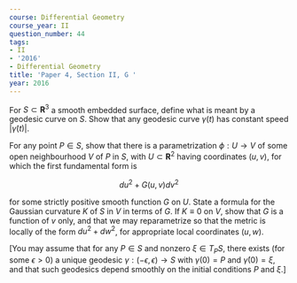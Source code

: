 ```yaml
---
course: Differential Geometry
course_year: II
question_number: 44
tags:
- II
- '2016'
- Differential Geometry
title: 'Paper 4, Section II, G '
year: 2016
---
```




For $S \subset \mathbf{R}^{3}$ a smooth embedded surface, define what is meant by a geodesic curve on $S$. Show that any geodesic curve $\gamma(t)$ has constant speed $|\dot{\gamma}(t)|$.

For any point $P \in S$, show that there is a parametrization $\phi: U \rightarrow V$ of some open neighbourhood $V$ of $P$ in $S$, with $U \subset \mathbf{R}^{2}$ having coordinates $(u, v)$, for which the first fundamental form is

$$d u^{2}+G(u, v) d v^{2}$$

for some strictly positive smooth function $G$ on $U$. State a formula for the Gaussian curvature $K$ of $S$ in $V$ in terms of $G$. If $K \equiv 0$ on $V$, show that $G$ is a function of $v$ only, and that we may reparametrize so that the metric is locally of the form $d u^{2}+d w^{2}$, for appropriate local coordinates $(u, w)$.

[You may assume that for any $P \in S$ and nonzero $\xi \in T_{P} S$, there exists (for some $\epsilon>0)$ a unique geodesic $\gamma:(-\epsilon, \epsilon) \rightarrow S$ with $\gamma(0)=P$ and $\dot{\gamma}(0)=\xi$, and that such geodesics depend smoothly on the initial conditions $P$ and $\xi .]$